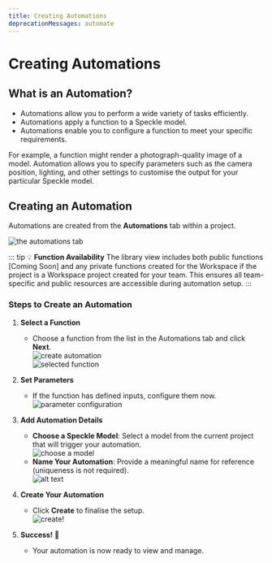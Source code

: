 ```yaml
---
title: Creating Automations
deprecationMessages: automate
---
```


<Banner />

# Creating Automations

## **What is an Automation?**

- Automations allow you to perform a wide variety of tasks efficiently.  
- Automations apply a function to a Speckle model.  
- Automations enable you to configure a function to meet your specific requirements.

For example, a function might render a photograph-quality image of a model. Automation allows you to specify parameters such as the camera position, lighting, and other settings to customise the output for your particular Speckle model.

## **Creating an Automation**

Automations are created from the **Automations** tab within a project.  

![the automations tab](/dev/img/automations-tab.png)

::: tip 💡 **Function Availability**
The library view includes both public functions [Coming Soon] and any private functions created for the Workspace if the project is a Workspace project created for your team. This ensures all team-specific and public resources are accessible during automation setup.
:::

### Steps to Create an Automation

1. **Select a Function**  
   - Choose a function from the list in the Automations tab and click **Next**.  
   ![create automation](/dev/img/create-automation.png)  
   ![selected function](/dev/img/selected-function.png)

2. **Set Parameters**  
   - If the function has defined inputs, configure them now.  
   ![parameter configuration](/dev/img/configuration.png)

3. **Add Automation Details**  
   - **Choose a Speckle Model**: Select a model from the current project that will trigger your automation.  
     ![choose a model](/dev/img/choose-model.png)  
   - **Name Your Automation**: Provide a meaningful name for reference (uniqueness is not required).  
     ![alt text](/dev/img/automation-name.png)

4. **Create Your Automation**  
   - Click **Create** to finalise the setup.  
   ![create!](/dev/img/create-button.png)

5. **Success!** 🥳  
   - Your automation is now ready to view and manage.
